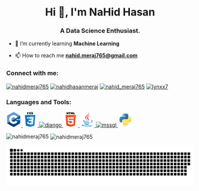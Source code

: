 <h1 align="center">Hi 👋, I'm NaHid Hasan</h1>
<h3 align="center">A Data Science Enthusiast.</h3>

- 🌱 I’m currently learning **Machine Learning**

- 📫 How to reach me **nahid.meraj765@gmail.com**

<h3 align="left">Connect with me:</h3>
<p align="left">
<a href="https://linkedin.com/in/nahidmeraj765" target="blank"><img align="center" src="https://raw.githubusercontent.com/rahuldkjain/github-profile-readme-generator/master/src/images/icons/Social/linked-in-alt.svg" alt="nahidmeraj765" height="30" width="40" /></a>
<a href="https://fb.com/nahidhasanmeraj" target="blank"><img align="center" src="https://raw.githubusercontent.com/rahuldkjain/github-profile-readme-generator/master/src/images/icons/Social/facebook.svg" alt="nahidhasanmeraj" height="30" width="40" /></a>
<a href="https://www.hackerrank.com/nahid_meraj765" target="blank"><img align="center" src="https://raw.githubusercontent.com/rahuldkjain/github-profile-readme-generator/master/src/images/icons/Social/hackerrank.svg" alt="nahid_meraj765" height="30" width="40" /></a>
<a href="https://codeforces.com/profile/lynxx7" target="blank"><img align="center" src="https://raw.githubusercontent.com/rahuldkjain/github-profile-readme-generator/master/src/images/icons/Social/codeforces.svg" alt="lynxx7" height="30" width="40" /></a>
</p>

<h3 align="left">Languages and Tools:</h3>
<p align="left"> <a href="https://www.w3schools.com/cpp/" target="_blank" rel="noreferrer"> <img src="https://raw.githubusercontent.com/devicons/devicon/master/icons/cplusplus/cplusplus-original.svg" alt="cplusplus" width="40" height="40"/> </a> <a href="https://www.w3schools.com/css/" target="_blank" rel="noreferrer"> <img src="https://raw.githubusercontent.com/devicons/devicon/master/icons/css3/css3-original-wordmark.svg" alt="css3" width="40" height="40"/> </a> <a href="https://www.djangoproject.com/" target="_blank" rel="noreferrer"> <img src="https://cdn.worldvectorlogo.com/logos/django.svg" alt="django" width="40" height="40"/> </a> <a href="https://www.w3.org/html/" target="_blank" rel="noreferrer"> <img src="https://raw.githubusercontent.com/devicons/devicon/master/icons/html5/html5-original-wordmark.svg" alt="html5" width="40" height="40"/> </a> <a href="https://www.java.com" target="_blank" rel="noreferrer"> <img src="https://raw.githubusercontent.com/devicons/devicon/master/icons/java/java-original.svg" alt="java" width="40" height="40"/> </a> <a href="https://www.microsoft.com/en-us/sql-server" target="_blank" rel="noreferrer"> <img src="https://www.svgrepo.com/show/303229/microsoft-sql-server-logo.svg" alt="mssql" width="40" height="40"/> </a> <a href="https://www.python.org" target="_blank" rel="noreferrer"> <img src="https://raw.githubusercontent.com/devicons/devicon/master/icons/python/python-original.svg" alt="python" width="40" height="40"/> </a> </p>

<p><img align="left" src="https://github-readme-stats.vercel.app/api/top-langs?username=nahidmeraj765&show_icons=true&locale=en&layout=compact" alt="nahidmeraj765" /></p>

<p>&nbsp;<img align="center" src="https://github-readme-stats.vercel.app/api?username=nahidmeraj765&show_icons=true&locale=en" alt="nahidmeraj765" /></p>

![snake_gif](https://github.com/nahidmeraj765/nahidmeraj765/blob/output/github-snake-dark.svg)
